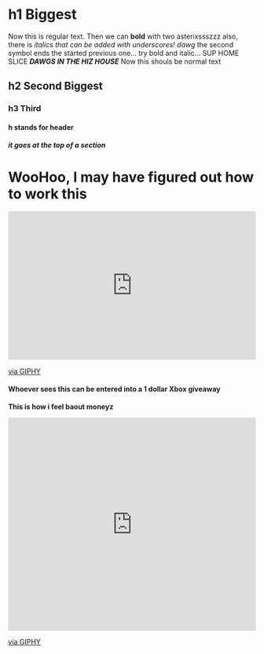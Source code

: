 # h1 Biggest
Now this is regular text.
Then we can **bold** with two asterixssszzz
also, there is _italics that can be added with underscores! dawg_
the second symbol ends the started previous one... try bold and italic...
SUP HOME SLICE _**DAWGS IN THE HIZ HOUSE**_ Now this shouls be normal text

## h2 Second Biggest
### h3 Third
#### h stands for header
##### it goes at the top of a section

# WooHoo, I may have figured out how to work this
<div style="width:100%;height:0;padding-bottom:60%;position:relative;"><iframe src="https://giphy.com/embed/Rr7qHxZLZLCpy" width="100%" height="100%" style="position:absolute" frameBorder="0" class="giphy-embed" allowFullScreen></iframe></div><p><a href="https://giphy.com/gifs/south-park-dance-cartman-Rr7qHxZLZLCpy">via GIPHY</a></p>

#### Whoever sees this can be entered into a 1 dollar Xbox giveaway
**This is how i feel baout moneyz** 

<div style="width:100%;height:0;padding-bottom:86%;position:relative;"><iframe src="https://giphy.com/embed/DTywu7YYjWCVW" width="100%" height="100%" style="position:absolute" frameBorder="0" class="giphy-embed" allowFullScreen></iframe></div><p><a href="https://giphy.com/gifs/homer-simpson-the-simpsons-season-6-DTywu7YYjWCVW">via GIPHY</a></p>
